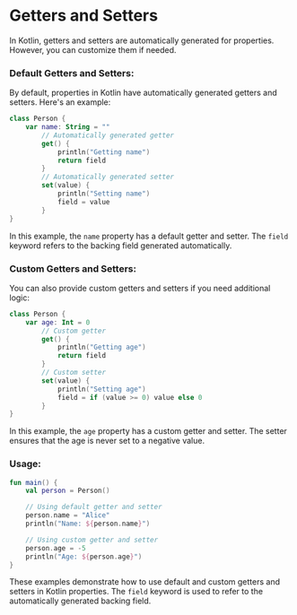 # Getters and Setters
In Kotlin, getters and setters are automatically generated for properties. However, you can customize them if needed.

### Default Getters and Setters:

By default, properties in Kotlin have automatically generated getters and setters. Here's an example:

```kotlin
class Person {
    var name: String = ""
        // Automatically generated getter
        get() {
            println("Getting name")
            return field
        }
        // Automatically generated setter
        set(value) {
            println("Setting name")
            field = value
        }
}
```

In this example, the `name` property has a default getter and setter. The `field` keyword refers to the backing field generated automatically.

### Custom Getters and Setters:

You can also provide custom getters and setters if you need additional logic:

```kotlin
class Person {
    var age: Int = 0
        // Custom getter
        get() {
            println("Getting age")
            return field
        }
        // Custom setter
        set(value) {
            println("Setting age")
            field = if (value >= 0) value else 0
        }
}
```

In this example, the `age` property has a custom getter and setter. The setter ensures that the age is never set to a negative value.

### Usage:

```kotlin
fun main() {
    val person = Person()

    // Using default getter and setter
    person.name = "Alice"
    println("Name: ${person.name}")

    // Using custom getter and setter
    person.age = -5
    println("Age: ${person.age}")
}
```

These examples demonstrate how to use default and custom getters and setters in Kotlin properties. The `field` keyword is used to refer to the automatically generated backing field.